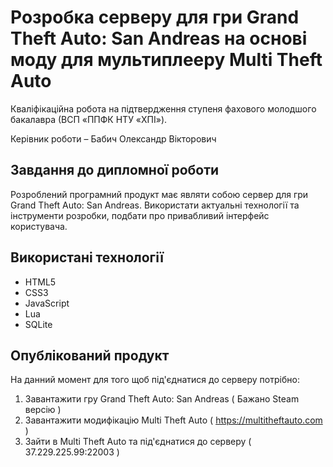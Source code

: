 # Розробка серверу для гри Grand Theft Auto: San Andreas на основі моду для мультиплееру Multi Theft Auto
Кваліфікаційна робота на підтвердження ступеня фахового молодшого бакалавра (ВСП «ППФК НТУ «ХПІ»).

Керівник роботи – Бабич Олександр Вікторович

## Завдання до дипломної роботи

Розроблений програмний продукт має являти собою сервер для гри Grand Theft Auto: San Andreas. Використати актуальні технології та інструменти розробки, подбати про привабливий інтерфейс користувача.

## Використані технології

* HTML5
* CSS3
* JavaScript
* Lua
* SQLite

## Опублікований продукт
На данний момент для того щоб під'єднатися до серверу потрібно:
1. Завантажити гру Grand Theft Auto: San Andreas ( Бажано Steam версію )
2. Завантажити модифікацію Multi Theft Auto ( https://multitheftauto.com )
3. Зайти в Multi Theft Auto та під'єднатися до серверу ( 37.229.225.99:22003 )

